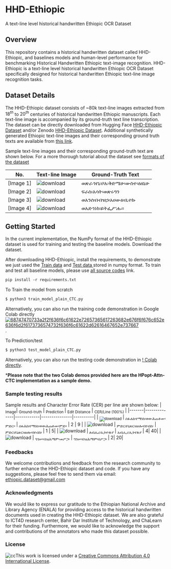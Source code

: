 
# HHD-Ethiopic 

A text-line level historical handwritten Ethiopic OCR Dataset

## Overview
This repository contains a historical handwritten dataset called HHD-Ethiopic, and baselines models and human-level performance for benchmarking Historical Handwritten Ethiopic text-image recognition. HHD-Ethiopic is a text-line level historical handwritten Ethiopic OCR Dataset specifically designed for historical handwritten Ethiopic text-line image recognition tasks. 

## Dataset Details
The HHD-Ethiopic dataset consists of ~80k text-line images extracted from $18^{th}$ to $20^{th}$ centuries of historical handwritten Ethiopic manuscripts. Each text-line image is accompanied by its ground-truth text line transcription. The dataset can be directly downloaded from Hugging Face [HHD-Ethiopic Dataset](https://huggingface.co/datasets/OCR-Ethiopic/HHD-Ethiopic) and/or Zenodo [HHD-Ethiopic Dataset](https://zenodo.org/record/7978722).  Additional synthetically generated Ethiopic text-line images and their corresponding ground truth texts are available from [this link](https://drive.google.com/file/d/1fAPrAp4Hu8zEqs5XLV5dMtkXjyNGfMzg/view?usp=drive_link). 

Sample text-line images and their corresponding ground-truth text are shown below. For a more thorough tutorial about the dataset see [formats of the dataset](https://github.com/bdu-birhanu/HHD-Ethiopic/tree/main/Dataset)

| No. | Text-line Image | Ground-Truth Text |
|--|-------|------------------|
| [Image 1] |![download](https://github.com/bdu-birhanu/HHD-Ethiopic/assets/35142364/a96171d0-6850-41ac-a960-2f8e6edeff57) | ወጽራኅየኒ፡ቦአ፡ቅድሜሁ፡ውስተ፡ዕዘኒሁ  |
| [Image 2] |![download](https://github.com/bdu-birhanu/HHD-Ethiopic/assets/35142364/2e526959-3e94-4295-84d8-33dc44d478f8)  | ፍራስ፡እሳት፡ወጽሩዓን |
| [Image 3] |![download](https://github.com/bdu-birhanu/HHD-Ethiopic/assets/35142364/9ede4ee9-724b-4327-9790-41cc0e28041d)   | ወአንሰ፡በብዝኃ፡አሀውዕ፡ቢተኩ |
| [Image 4] | ![download](https://github.com/bdu-birhanu/HHD-Ethiopic/assets/35142364/4de16d8d-47df-4c53-a73f-f2c454ad8853) | ወአድኅነከ፡ይትፌሥሑ።  |

## Getting Started
In the current implementation, the NumPy format of the HHD-Ethiopic dataset is used for training and testing the baseline models. Download the dataset.

After downloading HHD-Ethiopic, install the requirements, to demonstrate we just used the [Train data](https://huggingface.co/datasets/OCR-Ethiopic/HHD-Ethiopic/blob/main/train/train_numpy.zip) and [Test data ](https://huggingface.co/datasets/OCR-Ethiopic/HHD-Ethiopic/blob/main/test/test_rand/test_rand_numpy.zip) stored in numpy format.  To train and test all baseline models, please use [all source codes](https://github.com/bdu-birhanu/HHD-Ethiopic/tree/main/src/all_code) link.
 ```markdown
pip install -r requirements.txt
  ```
  
To Train the model from scratch
```markdown
$ python3 train_model_plain_CTC.py
```
Alternatively, you can also run  the training code demonstration in Google Colab directly [![68747470733a2f2f636f6c61622e72657365617263682e676f6f676c652e636f6d2f6173736574732f636f6c61622d62616467652e737667](https://github.com/bdu-birhanu/HHD-Ethiopic/assets/35142364/c13c4086-8278-47d4-8bde-ef19d3204439)](https://github.com/bdu-birhanu/HHD-Ethiopic/blob/main/train_HPopt_Attn_CTC.ipynb).

To Prediction/test
```markdown
$ python3 test_model_plain_CTC.py
``` 
Alternatively, you can also run the testing code demonstration in [! Colab directly](https://github.com/bdu-birhanu/HHD-Ethiopic/blob/main/Test_HPopt-Attn-CTC.ipynb).<br>

***Please note that the two Colab demos provided here are **the HPopt-Attn-CTC **implementation** as a** sample demo.**
### Sample testing results
Sample results and Character Error Rate (CER) per line are shown below:
| <sub>Image</sub>| <sub>Ground-truth</sub> | <sub> Prediction </sub>| <sub> Edit Distance</sub> | <sub>CER/Line (100%) </sub>|
|-------|--------------|------------|---------------|----------|
|<sub> ![download](https://github.com/bdu-birhanu/HHD-Ethiopic/assets/35142364/dd64c5d2-c9d2-4928-bd61-9f9d8c86a7b1) </sub>| <sub> ሰፉሐከ፡የማነከ፡ወውሕጠቶሙ፡ምድር። </sub>|  <sub> ሰፉሕከ፡የማነከ፡ወውሕጠቶሙ፡ምድ። </sub>| 2 | 9 |
| ![download](https://github.com/bdu-birhanu/HHD-Ethiopic/assets/35142364/703410fe-635c-434e-9a89-7a4144f5d4c9) | <sub> ምድር፡ይኔጽር፡ዘሀሎ፡በየብስ፡</sub>   |  <sub> ምድር፡ይኔጽር፡ዘሀሎ፡በየብስ፡ </sub> | 1 | 5|
| ![download](https://github.com/bdu-birhanu/HHD-Ethiopic/assets/35142364/46384b40-1112-42d2-b608-ba01298efa39) |<sub> ለብሔረ፡ኢትዮጵያ </sub> |  <sub> አብሒረ፡ኢትየጵያ  </sub> | 4| 40|
| ![download](https://github.com/bdu-birhanu/HHD-Ethiopic/assets/35142364/9baf0493-1fdf-4817-aa2b-700a688ee90e) | <sub>ዓገሠ።በዝሕማም፡መሥጋ፡</sub> |  <sub>  ዓገሠ።በዝሕማም፡በሥጋ፡ </sub>| 2| 20|


            
### Feedbacks
We welcome contributions and feedback from the research community to further enhance the HHD-Ethiopic dataset and code. If you have any suggestions, please feel free to send them via email: ethiopic.dataset@gmail.com



### Acknowledgments
We would like to express our gratitude to the Ethiopian National Archive and Library Agency (ENALA) for providing access to the historical handwritten documents used in creating the HHD-Ethiopic dataset. We are also grateful to ICT4D research center, Bahir Dar Institute of Technology, and ChaLearn for their funding. Furthermore, we would like to acknowledge the support and contributions of the annotators who made this dataset possible.


### License
![cc](https://github.com/bdu-birhanu/HHD-Ethiopic/assets/35142364/49b9e794-f526-4f85-96c0-30b842c9abd0)This work is licensed under a <a rel="license" href="http://creativecommons.org/licenses/by/4.0/">Creative Commons Attribution 4.0 International License</a>.


